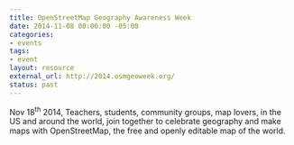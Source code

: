 ```yaml
---
title: OpenStreetMap Geography Awareness Week
date: 2014-11-08 00:00:00 -05:00
categories:
- events
tags:
- event
layout: resource
external_url: http://2014.osmgeoweek.org/
status: past
---
```


Nov 18<sup>th</sup> 2014, Teachers, students, community groups, map lovers, in the US and around the world, join together to celebrate geography and make maps with OpenStreetMap, the free and openly editable map of the world.
